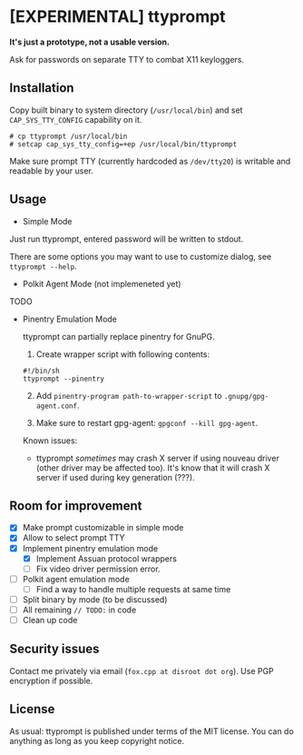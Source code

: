 [EXPERIMENTAL] ttyprompt
==========================
**It's just a prototype, not a usable version.**

Ask for passwords on separate TTY to combat X11 keyloggers.

Installation
--------------

Copy built binary to system directory (`/usr/local/bin`) and set
`CAP_SYS_TTY_CONFIG` capability on it.  
```
# cp ttyprompt /usr/local/bin 
# setcap cap_sys_tty_config=+ep /usr/local/bin/ttyprompt
```

Make sure prompt TTY (currently hardcoded as `/dev/tty20`) is writable and readable
by your user.

Usage
-------

* Simple Mode

Just run ttyprompt, entered password will be written to stdout.

There are some options you may want to use to customize dialog, see `ttyprompt --help`.

* Polkit Agent Mode (not implemeneted yet)

TODO

* Pinentry Emulation Mode

  ttyprompt can partially replace pinentry for GnuPG.

  1. Create wrapper script with following contents:
  ```
  #!/bin/sh
  ttyprompt --pinentry
  ```

  2. Add `pinentry-program path-to-wrapper-script` to `.gnupg/gpg-agent.conf`.

  3. Make sure to restart gpg-agent: `gpgconf --kill gpg-agent`.

  Known issues:
  - ttyprompt _sometimes_ may crash X server if using nouveau driver (other driver may be affected too).
    It's know that it will crash X server if used during key generation (???).

Room for improvement
----------------------

- [x] Make prompt customizable in simple mode
- [x] Allow to select prompt TTY
- [x] Implement pinentry emulation mode
  - [x] Implement Assuan protocol wrappers
  - [ ] Fix video driver permission error.
- [ ] Polkit agent emulation mode
  - [ ] Find a way to handle multiple requests at same time
- [ ] Split binary by mode (to be discussed)
- [ ] All remaining `// TODO:` in code
- [ ] Clean up code

Security issues
-----------------

Contact me privately via email (`fox.cpp at disroot dot org`). Use PGP
encryption if possible.

License
---------

As usual: ttyprompt is published under terms of the MIT license. You can do
anything as long as you keep copyright notice.

